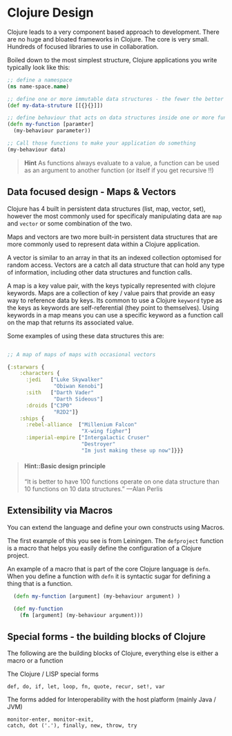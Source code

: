 # Clojure Design

  Clojure leads to a very component based approach to development.  There are no huge and bloated frameworks in Clojure.  The core is very small.  Hundreds of focused libraries to use in collaboration.

  Boiled down to the most simplest structure, Clojure applications you write typically look like this:

```clojure
;; define a namespace
(ns name-space.name)

;; define one or more immutable data structures - the fewer the better typically
(def my-data-struture [[{}{}]])

;; define behaviour that acts on data structures inside one or more functions
(defn my-function [paramter]
  (my-behaviour parameter))

;; Call those functions to make your application do something
(my-behaviour data)
```

> **Hint** As functions always evaluate to a value, a function can be used as an argument to another function (or itself if you get recursive !!)


## Data focused design - Maps & Vectors

  Clojure has 4 built in persistent data structures (list, map, vector, set), however the most commonly used for specificaly manipulating data are `map` and `vector` or some combination of the two.

Maps and vectors are two more built-in persistent data structures that are more commonly used to represent data within a Clojure application.

  A vector is similar to an array in that its an indexed collection optomised for random access.  Vectors are a catch all data structure that can hold any type of information, including other data structures and function calls.

  A map is a key value pair, with the keys typically represented with clojure keywords.
Maps are a collection of key / value pairs that provide an easy way to reference data by keys.  Its common to use a Clojure `keyword` type as the keys as keywords are self-referential (they point to themselves).  Using keywords in a map means you can use a specific keyword as a function call on the map that returns its associated value.

  Some examples of using these data structures this are:

```clojure

;; A map of maps of maps with occasional vectors

{:starwars {
    :characters {
      :jedi   ["Luke Skywalker"
               "Obiwan Kenobi"]
      :sith   ["Darth Vader"
               "Darth Sideous"]
      :droids ["C3P0"
               "R2D2"]}
    :ships {
      :rebel-alliance  ["Millenium Falcon"
                        "X-wing figher"]
      :imperial-empire ["Intergalactic Cruser"
                        "Destroyer"
                        "Im just making these up now"]}}}
```

> #### Hint::Basic design principle
> “It is better to have 100 functions operate on one data structure than 10 functions on 10 data structures.” —Alan Perlis

## Extensibility via Macros

  You can extend the language and define your own constructs using Macros.

  The first example of this you see is from Leiningen.  The `defproject` function is a macro that helps you easily define the configuration of a Clojure project.

  An example of a macro that is part of the core Clojure language is `defn`.  When you define a function with `defn` it is syntactic sugar for defining a thing that is a function.

```clojure
  (defn my-function [argument] (my-behaviour argument) )

  (def my-function
    (fn [argument] (my-behaviour argument)))
```

## Special forms - the building blocks of Clojure

The following are the building blocks of Clojure, everything else is either a macro or a function

The Clojure / LISP special forms

```
def, do, if, let, loop, fn, quote, recur, set!, var
```

The forms added for Interoperability with the host platform (mainly Java / JVM)

```
monitor-enter, monitor-exit,
catch, dot ('.'), finally, new, throw, try
```
